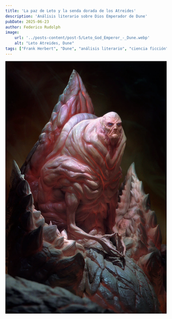 ```yaml
---
title: 'La paz de Leto y la senda dorada de los Atreides'
description: 'Análisis literario sobre Dios Emperador de Dune'
pubDate: 2025-06-23
author: Federico Rudolph
image:
    url: '../posts-content/post-5/Leto_God_Emperor_-_Dune.webp'
    alt: "Leto Atreides, Dune"
tags: ["Frank Herbert", "Dune", "análisis literario", "ciencia ficción"]
---
```

![Leto Atreides, Dune](../posts-content/post-5/Leto_God_Emperor_-_Dune.webp)
